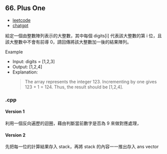 ## 66. Plus One
- [leetcode](https://leetcode.com/problems/plus-one/description/)
- [chatgpt](https://chat.openai.com/share/d1e786ff-f608-458a-aab5-6ce4385d5d0d)

給定一個由整數陣列表示的大整數，其中每個 digits[i] 代表該大整數的第 i 位，且該大整數中不會有前導 0，請回傳將該大整數加一後的結果陣列。

Example
- Input: digits = [1,2,3]
- Output: [1,2,4]
- Explanation: 
    > The array represents the integer 123.
    > Incrementing by one gives 123 + 1 = 124.
    > Thus, the result should be [1,2,4].
### .cpp
#### Version 1
利用一個反向遍歷的迴圈，藉由判斷當前數字是否為 9 來做對應處理，
#### Version 2
先把每一位的計算結果存入 stack，再將 stack 的內容一一推出存入 ans vector
